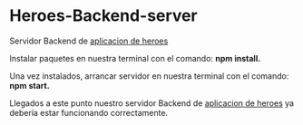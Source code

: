# Heroes-Backend-server
Servidor Backend de [aplicacion de heroes](https://github.com/simalber/Heroes-App)

Instalar paquetes en nuestra terminal con el comando: <b>npm install.</b>

Una vez instalados, arrancar servidor en nuestra terminal con el comando: <b>npm start.</b>

Llegados a este punto nuestro servidor Backend de [aplicacion de heroes](https://github.com/simalber/Heroes-App) ya debería estar funcionando correctamente.
